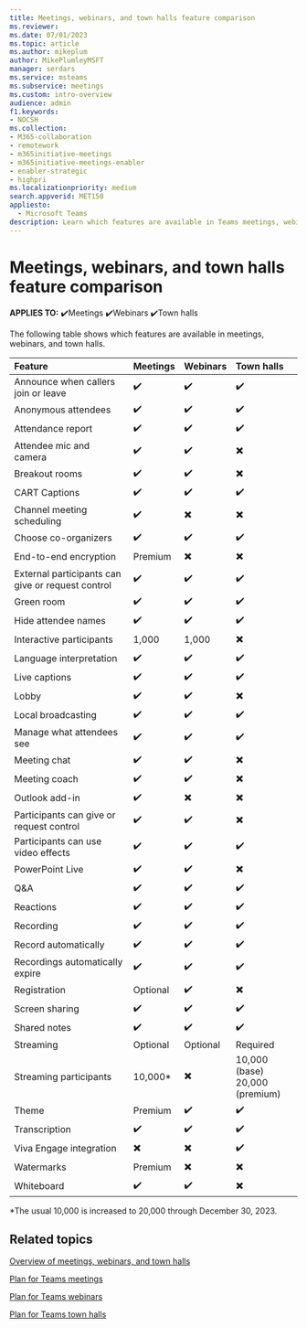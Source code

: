 ```yaml
---
title: Meetings, webinars, and town halls feature comparison
ms.reviewer: 
ms.date: 07/01/2023
ms.topic: article
ms.author: mikeplum
author: MikePlumleyMSFT
manager: serdars
ms.service: msteams
ms.subservice: meetings
ms.custom: intro-overview
audience: admin
f1.keywords:
- NOCSH
ms.collection: 
- M365-collaboration
- remotework
- m365initiative-meetings
- m365initiative-meetings-enabler
- enabler-strategic
- highpri
ms.localizationpriority: medium
search.appverid: MET150
appliesto: 
  - Microsoft Teams
description: Learn which features are available in Teams meetings, webinars, and town halls.
---
```


# Meetings, webinars, and town halls feature comparison

**APPLIES TO:** ✔️Meetings ✔️Webinars ✔️Town halls

The following table shows which features are available in meetings, webinars, and town halls.

|Feature|Meetings|Webinars|Town halls|
|:------|:-------|:-------|:---------|
|Announce when callers join or leave|✔️|✔️|✔️|
|Anonymous attendees|✔️|✔️|✔️|
|Attendance report|✔️|✔️|✔️|
|Attendee mic and camera|✔️|✔️|✖️|
|Breakout rooms|✔️|✔️|✖️|
|CART Captions|✔️|✔️|✔️|
|Channel meeting scheduling|✔️|✖️|✖️|
|Choose co-organizers|✔️|✔️|✔️|
|End-to-end encryption|Premium|✖️|✖️|
|External participants can give or request control|✔️|✔️|✔️|
|Green room|✔️|✔️|✔️|
|Hide attendee names|✔️|✔️|✔️|
|Interactive participants|1,000|1,000|✖️|
|Language interpretation|✔️|✔️|✔️|
|Live captions|✔️|✔️|✔️|
|Lobby|✔️|✔️|✖️|
|Local broadcasting|✔️|✔️|✔️|
|Manage what attendees see|✔️|✔️|✔️|
|Meeting chat|✔️|✔️|✖️|
|Meeting coach|✔️|✔️|✖️|
|Outlook add-in|✔️|✖️|✖️|
|Participants can give or request control|✔️|✔️|✖️|
|Participants can use video effects|✔️|✔️|✔️|
|PowerPoint Live|✔️|✔️|✖️|
|Q&A|✔️|✔️|✔️|
|Reactions|✔️|✔️|✔️|
|Recording|✔️|✔️|✔️|
|Record automatically|✔️|✔️|✔️|
|Recordings automatically expire|✔️|✔️|✔️|
|Registration|Optional|✔️|✖️|
|Screen sharing|✔️|✔️|✔️|
|Shared notes|✔️|✔️|✔️|
|Streaming|Optional|Optional|Required|
|Streaming participants|10,000*|✖️|10,000 (base)<br>20,000 (premium)|
|Theme|Premium|✔️|✔️|
|Transcription|✔️|✔️|✔️|
|Viva Engage integration|✖️|✖️|✔️|
|Watermarks|Premium|✖️|✖️|
|Whiteboard|✔️|✔️|✖️|

*The usual 10,000 is increased to 20,000 through December 30, 2023.

## Related topics

[Overview of meetings, webinars, and town halls](quick-start-meetings-live-events.md)

[Plan for Teams meetings](plan-meetings.md)

[Plan for Teams webinars](plan-webinars.md)

[Plan for Teams town halls](plan-town-halls.md)